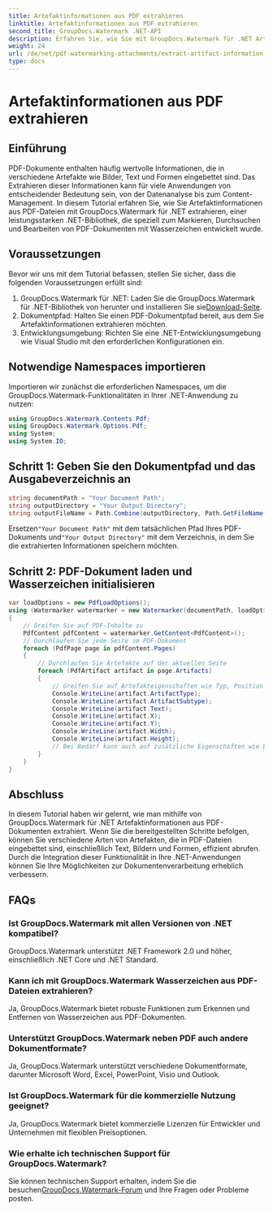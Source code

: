 ```yaml
---
title: Artefaktinformationen aus PDF extrahieren
linktitle: Artefaktinformationen aus PDF extrahieren
second_title: GroupDocs.Watermark .NET-API
description: Erfahren Sie, wie Sie mit GroupDocs.Watermark für .NET Artefaktinformationen aus PDF-Dateien extrahieren. Erweitern Sie Ihre Möglichkeiten zur Dokumentenverarbeitung.
weight: 24
url: /de/net/pdf-watermarking-attachments/extract-artifact-information-pdf/
type: docs
---
```

# Artefaktinformationen aus PDF extrahieren

## Einführung
PDF-Dokumente enthalten häufig wertvolle Informationen, die in verschiedene Artefakte wie Bilder, Text und Formen eingebettet sind. Das Extrahieren dieser Informationen kann für viele Anwendungen von entscheidender Bedeutung sein, von der Datenanalyse bis zum Content-Management. In diesem Tutorial erfahren Sie, wie Sie Artefaktinformationen aus PDF-Dateien mit GroupDocs.Watermark für .NET extrahieren, einer leistungsstarken .NET-Bibliothek, die speziell zum Markieren, Durchsuchen und Bearbeiten von PDF-Dokumenten mit Wasserzeichen entwickelt wurde.
## Voraussetzungen
Bevor wir uns mit dem Tutorial befassen, stellen Sie sicher, dass die folgenden Voraussetzungen erfüllt sind:
1.  GroupDocs.Watermark für .NET: Laden Sie die GroupDocs.Watermark für .NET-Bibliothek von herunter und installieren Sie sie[Download-Seite](https://releases.groupdocs.com/Watermark/net/).
2. Dokumentpfad: Halten Sie einen PDF-Dokumentpfad bereit, aus dem Sie Artefaktinformationen extrahieren möchten.
3. Entwicklungsumgebung: Richten Sie eine .NET-Entwicklungsumgebung wie Visual Studio mit den erforderlichen Konfigurationen ein.

## Notwendige Namespaces importieren
Importieren wir zunächst die erforderlichen Namespaces, um die GroupDocs.Watermark-Funktionalitäten in Ihrer .NET-Anwendung zu nutzen:
```csharp
using GroupDocs.Watermark.Contents.Pdf;
using GroupDocs.Watermark.Options.Pdf;
using System;
using System.IO;
```
## Schritt 1: Geben Sie den Dokumentpfad und das Ausgabeverzeichnis an
```csharp
string documentPath = "Your Document Path";
string outputDirectory = "Your Output Directory";
string outputFileName = Path.Combine(outputDirectory, Path.GetFileName(documentPath));
```
 Ersetzen`"Your Document Path"` mit dem tatsächlichen Pfad Ihres PDF-Dokuments und`"Your Output Directory"` mit dem Verzeichnis, in dem Sie die extrahierten Informationen speichern möchten.
## Schritt 2: PDF-Dokument laden und Wasserzeichen initialisieren
```csharp
var loadOptions = new PdfLoadOptions();
using (Watermarker watermarker = new Watermarker(documentPath, loadOptions))
{
    // Greifen Sie auf PDF-Inhalte zu
    PdfContent pdfContent = watermarker.GetContent<PdfContent>();
    // Durchlaufen Sie jede Seite im PDF-Dokument
    foreach (PdfPage page in pdfContent.Pages)
    {
        // Durchlaufen Sie Artefakte auf der aktuellen Seite
        foreach (PdfArtifact artifact in page.Artifacts)
        {
            // Greifen Sie auf Artefakteigenschaften wie Typ, Position und Inhalt zu
            Console.WriteLine(artifact.ArtifactType);
            Console.WriteLine(artifact.ArtifactSubtype);
            Console.WriteLine(artifact.Text);
            Console.WriteLine(artifact.X);
            Console.WriteLine(artifact.Y);
            Console.WriteLine(artifact.Width);
            Console.WriteLine(artifact.Height);
            // Bei Bedarf kann auch auf zusätzliche Eigenschaften wie Bilddetails zugegriffen werden
        }
    }
}
```

## Abschluss
In diesem Tutorial haben wir gelernt, wie man mithilfe von GroupDocs.Watermark für .NET Artefaktinformationen aus PDF-Dokumenten extrahiert. Wenn Sie die bereitgestellten Schritte befolgen, können Sie verschiedene Arten von Artefakten, die in PDF-Dateien eingebettet sind, einschließlich Text, Bildern und Formen, effizient abrufen. Durch die Integration dieser Funktionalität in Ihre .NET-Anwendungen können Sie Ihre Möglichkeiten zur Dokumentenverarbeitung erheblich verbessern.
## FAQs
### Ist GroupDocs.Watermark mit allen Versionen von .NET kompatibel?
GroupDocs.Watermark unterstützt .NET Framework 2.0 und höher, einschließlich .NET Core und .NET Standard.
### Kann ich mit GroupDocs.Watermark Wasserzeichen aus PDF-Dateien extrahieren?
Ja, GroupDocs.Watermark bietet robuste Funktionen zum Erkennen und Entfernen von Wasserzeichen aus PDF-Dokumenten.
### Unterstützt GroupDocs.Watermark neben PDF auch andere Dokumentformate?
Ja, GroupDocs.Watermark unterstützt verschiedene Dokumentformate, darunter Microsoft Word, Excel, PowerPoint, Visio und Outlook.
### Ist GroupDocs.Watermark für die kommerzielle Nutzung geeignet?
Ja, GroupDocs.Watermark bietet kommerzielle Lizenzen für Entwickler und Unternehmen mit flexiblen Preisoptionen.
### Wie erhalte ich technischen Support für GroupDocs.Watermark?
 Sie können technischen Support erhalten, indem Sie die besuchen[GroupDocs.Watermark-Forum](https://forum.groupdocs.com/c/watermark/19) und Ihre Fragen oder Probleme posten.